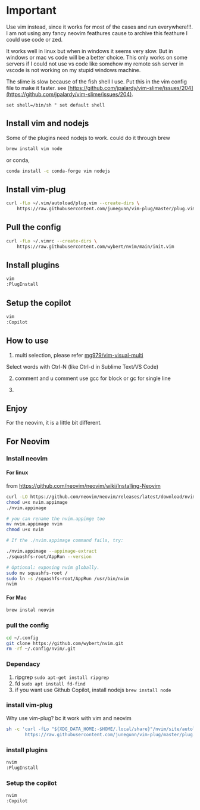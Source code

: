 # Important

Use vim instead, since it works for most of the cases and run everywhere!!!. I am not using any fancy neovim feathures cause to archive this feathure I could use code or zed.

It works well in linux but when in windows it seems very slow. But in windows or mac vs code will be a better choice. This only works on some servers if I could not use vs code like somehow my remote ssh server in vscode is not working on my stupid windows machine.

The slime is slow because of the fish shell I use. Put this in the vim config file to make it faster. see [https://github.com/jpalardy/vim-slime/issues/204](https://github.com/jpalardy/vim-slime/issues/204).

```vim
set shell=/bin/sh " set default shell
```

## Install vim and nodejs

Some of the plugins need nodejs to work. could do it through brew

```bash
brew install vim node
```

or conda,

```bash
conda install -c conda-forge vim nodejs
```

## Install vim-plug

```bash
curl -fLo ~/.vim/autoload/plug.vim --create-dirs \
    https://raw.githubusercontent.com/junegunn/vim-plug/master/plug.vim
```

## Pull the config

```bash
curl -fLo ~/.vimrc --create-dirs \
    https://raw.githubusercontent.com/wybert/nvim/main/init.vim
```

## Install plugins

```bash
vim
:PlugInstall
```

## Setup the copilot

```bash
vim
:Copilot
```

## How to use

1. multi selection, please refer [mg979/vim-visual-multi](https://github.com/mg979/vim-visual-multi)

Select words with Ctrl-N (like Ctrl-d in Sublime Text/VS Code)

2. comment and u comment use gcc for block or gc for single line

3.

## Enjoy

For the neovim, it is a little bit different.

## For Neovim

### Install neovim

#### For linux

from https://github.com/neovim/neovim/wiki/Installing-Neovim

```bash
curl -LO https://github.com/neovim/neovim/releases/latest/download/nvim.appimage
chmod u+x nvim.appimage
./nvim.appimage

# you can rename the nvim.appimge too
mv nvim.appimage nvim
chmod u+x nvim

# If the ./nvim.appimage command fails, try:

./nvim.appimage --appimage-extract
./squashfs-root/AppRun --version

# Optional: exposing nvim globally.
sudo mv squashfs-root /
sudo ln -s /squashfs-root/AppRun /usr/bin/nvim
nvim

```

#### For Mac

```bash
brew instal neovim
```

### pull the config

```bash
cd ~/.config
git clone https://github.com/wybert/nvim.git
rm -rf ~/.config/nvim/.git
```

### Dependacy

1. ripgrep `sudo apt-get install ripgrep`
2. fd `sudo apt install fd-find`
3. if you want use Github Copilot, install nodejs `brew install node`

### install vim-plug

Why use vim-plug?
bc it work with vim and neovim

```bash
sh -c 'curl -fLo "${XDG_DATA_HOME:-$HOME/.local/share}"/nvim/site/autoload/plug.vim --create-dirs \
       https://raw.githubusercontent.com/junegunn/vim-plug/master/plug.vim'
```

### install plugins

```bash
nvim
:PlugInstall
```

### Setup the copilot

```bash
nvim
:Copilot
```
